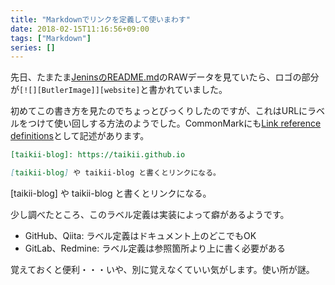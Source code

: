 ```yaml
---
title: "Markdownでリンクを定義して使いまわす"
date: 2018-02-15T11:16:56+09:00
tags: ["Markdown"]
series: []
---
```

先日、たまたま[JeninsのREADME.md](https://github.com/jenkinsci/jenkins/blob/master/README.md)のRAWデータを見ていたら、ロゴの部分が`[![][ButlerImage]][website]`と書かれていました。

<!--more-->

初めてこの書き方を見たのでちょっとびっくりしたのですが、これはURLにラベルをつけて使い回しする方法のようでした。CommonMarkにも[Link reference definitions](http://spec.commonmark.org/0.27/#link-reference-definition)として記述があります。

```markdown
[taikii-blog]: https://taikii.github.io

[taikii-blog] や taikii-blog と書くとリンクになる。
```

[taikii-blog] や taikii-blog と書くとリンクになる。


少し調べたところ、このラベル定義は実装によって癖があるようです。

* GitHub、Qiita: ラベル定義はドキュメント上のどこでもOK
* GitLab、Redmine: ラベル定義は参照箇所より上に書く必要がある


覚えておくと便利・・・いや、別に覚えなくていい気がします。使い所が謎。